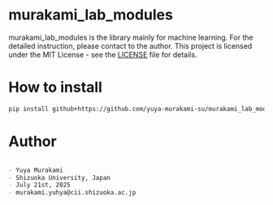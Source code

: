 # murakami_lab_modules

murakami_lab_modules is the library mainly for machine learning.
For the detailed instruction, please contact to the author.
This project is licensed under the MIT License - see the [LICENSE](./LICENSE) file for details.

# How to install
```markdown
pip install github+https://github.com/yuya-murakami-su/murakami_lab_modules.git
```

# Author
```markdown

- Yuya Murakami  
- Shizuoka University, Japan
- July 21st, 2025  
- murakami.yuhya@cii.shizuoka.ac.jp
```